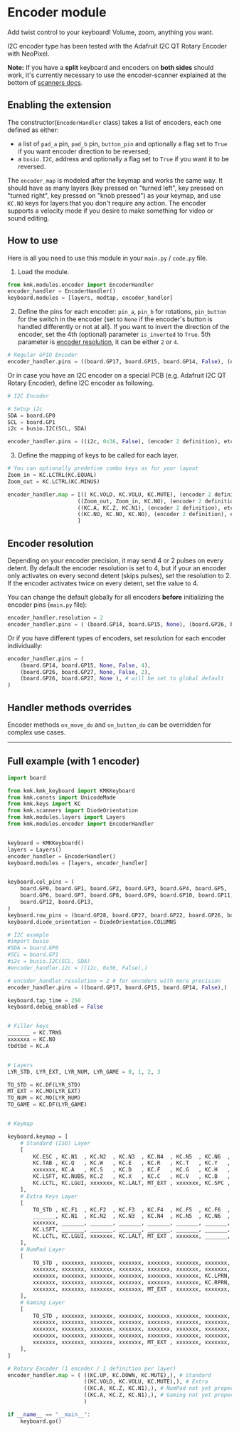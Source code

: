 # Encoder module
Add twist control to your keyboard! Volume, zoom, anything you want.

I2C encoder type has been tested with the Adafruit I2C QT Rotary Encoder with NeoPixel.

**Note:** If you have a **split** keyboard and encoders on **both sides** should work, it's currently necessary to use the encoder-scanner explained at the bottom of [scanners docs](scanners.md).

## Enabling the extension
The constructor(`EncoderHandler` class) takes a list of encoders, each one defined as either:

* a list of `pad_a` pin, `pad_b` pin, `button_pin` and optionally a flag set to `True` if you want encoder direction to be reversed;
* a `busio.I2C`, address and optionally a flag set to `True` if you want it to be reversed.

The `encoder_map` is modeled after the keymap and works the same way. It should have as many layers (key pressed on "turned left", key pressed on "turned right", key pressed on "knob pressed") as your keymap, and use `KC.NO` keys for layers that you don't require any action. The encoder supports a velocity mode if you desire to make something for video or sound editing. 



## How to use
Here is all you need to use this module in your `main.py` / `code.py` file.

1. Load the module.

```python
from kmk.modules.encoder import EncoderHandler
encoder_handler = EncoderHandler()
keyboard.modules = [layers, modtap, encoder_handler]
```

2. Define the pins for each encoder: `pin_a`, `pin_b` for rotations, `pin_button` for the switch in the encoder (set to `None` if the encoder's button is handled differently or not at all). If you want to invert the direction of the encoder, set the 4th (optional) parameter `is_inverted` to `True`. 5th parameter is [encoder resolution](#encoder-resolution), it can be either `2` or `4`.
 
```python
# Regular GPIO Encoder
encoder_handler.pins = ((board.GP17, board.GP15, board.GP14, False), (encoder 2 definition), etc. )
```

Or in case you have an I2C encoder on a special PCB (e.g. Adafruit I2C QT Rotary Encoder), define I2C encoder as following.

```python
# I2C Encoder

# Setup i2c
SDA = board.GP0
SCL = board.GP1
i2c = busio.I2C(SCL, SDA)

encoder_handler.pins = ((i2c, 0x36, False), (encoder 2 definition), etc. )
```

3. Define the mapping of keys to be called for each layer.

```python
# You can optionally predefine combo keys as for your layout
Zoom_in = KC.LCTRL(KC.EQUAL)
Zoom_out = KC.LCTRL(KC.MINUS)

encoder_handler.map = [(( KC.VOLD, KC.VOLU, KC.MUTE), (encoder 2 definition), etc. ), # Layer 1
                      ((Zoom_out, Zoom_in, KC.NO), (encoder 2 definition), etc. ), # Layer 2
                      ((KC.A, KC.Z, KC.N1), (encoder 2 definition), etc. ), # Layer 3
                      ((KC.NO, KC.NO, KC.NO), (encoder 2 definition), etc. ), # Layer 4
                      ]
```

## Encoder resolution

Depending on your encoder precision, it may send 4 or 2 pulses on every detent. By default the encoder resolution is set to 4, but if your an encoder only activates on every second detent (skips pulses), set the resolution to 2. If the encoder activates twice on every detent, set the value to 4.

You can change the default globally for all encoders **before** initializing the encoder pins (`main.py` file):
```python
encoder_handler.resolution = 2
encoder_handler.pins = ( (board.GP14, board.GP15, None), (board.GP26, board.GP27, None), )
```

Or if you have different types of encoders, set resolution for each encoder individually:
```python
encoder_handler.pins = (
    (board.GP14, board.GP15, None, False, 4), 
    (board.GP26, board.GP27, None, False, 2),
    (board.GP26, board.GP27, None ), # will be set to global default
)
```

## Handler methods overrides

Encoder methods `on_move_do` and `on_button_do` can be overridden for complex use cases.

---


## Full example (with 1 encoder)

```python
import board

from kmk.kmk_keyboard import KMKKeyboard
from kmk.consts import UnicodeMode
from kmk.keys import KC
from kmk.scanners import DiodeOrientation
from kmk.modules.layers import Layers
from kmk.modules.encoder import EncoderHandler


keyboard = KMKKeyboard()
layers = Layers()
encoder_handler = EncoderHandler()
keyboard.modules = [layers, encoder_handler]


keyboard.col_pins = (
    board.GP0, board.GP1, board.GP2, board.GP3, board.GP4, board.GP5,
    board.GP6, board.GP7, board.GP8, board.GP9, board.GP10, board.GP11,
    board.GP12, board.GP13,
)
keyboard.row_pins = (board.GP28, board.GP27, board.GP22, board.GP26, board.GP21)
keyboard.diode_orientation = DiodeOrientation.COLUMNS

# I2C example
#import busio
#SDA = board.GP0
#SCL = board.GP1
#i2c = busio.I2C(SCL, SDA)
#encoder_handler.i2c = ((i2c, 0x36, False),)

# encoder_handler.resolution = 2 # for encoders with more precision
encoder_handler.pins = ((board.GP17, board.GP15, board.GP14, False),)

keyboard.tap_time = 250
keyboard.debug_enabled = False


# Filler keys
_______ = KC.TRNS
xxxxxxx = KC.NO
tbdtbd = KC.A


# Layers
LYR_STD, LYR_EXT, LYR_NUM, LYR_GAME = 0, 1, 2, 3

TO_STD = KC.DF(LYR_STD)
MT_EXT = KC.MO(LYR_EXT)
TO_NUM = KC.MO(LYR_NUM)
TO_GAME = KC.DF(LYR_GAME)


# Keymap

keyboard.keymap = [
    # Standard (ISO) Layer
    [
        KC.ESC , KC.N1  , KC.N2  , KC.N3  , KC.N4  , KC.N5  , KC.N6  , KC.N7  , KC.N8  , KC.N9  , KC.N0  , KC.MINS, KC.EQL , KC.BSPC,
        KC.TAB , KC.Q   , KC.W   , KC.E   , KC.R   , KC.T   , KC.Y   , KC.U   , KC.I   , KC.O   , KC.P   , KC.LBRC, KC.RBRC, KC.DEL ,
        xxxxxxx, KC.A   , KC.S   , KC.D   , KC.F   , KC.G   , KC.H   , KC.J   , KC.K   , KC.L   , KC.SCLN, KC.QUOT, KC.NUHS, xxxxxxx,
        KC.LSFT, KC.NUBS, KC.Z   , KC.X   , KC.C   , KC.V   , KC.B   , KC.N   , KC.M   , KC.COMM, KC.DOT , KC.SLSH, KC.UP  , KC.ENT ,
        KC.LCTL, KC.LGUI, xxxxxxx, KC.LALT, MT_EXT , xxxxxxx, KC.SPC , xxxxxxx, KC.RALT, TO_NUM , KC.RSFT, KC.LEFT, KC.DOWN, KC.RGHT,
    ],
    # Extra Keys Layer
    [
        TO_STD , KC.F1  , KC.F2  , KC.F3  , KC.F4  , KC.F5  , KC.F6  , KC.F7  , KC.F8  , KC.F9  , KC.F10 , KC.F11 , KC.F12 , KC.RESET,
        _______, KC.N1  , KC.N2  , KC.N3  , KC.N4  , KC.N5  , KC.N6  , KC.N7  , KC.N8  , KC.N9  , KC.N0  , KC.MINS, KC.EQL , _______,
        xxxxxxx, _______, _______, _______, _______, _______, _______, _______, _______, _______, _______, _______, _______, xxxxxxx,
        KC.LSFT, _______, _______, _______, _______, _______, _______, _______, _______, _______, _______, _______, KC.PGUP, _______,
        KC.LCTL, KC.LGUI, xxxxxxx, KC.LALT, MT_EXT , xxxxxxx, _______, xxxxxxx, _______, TO_NUM , _______, KC.HOME, KC.PGDN, KC.END ,
    ],
    # NumPad Layer
    [
        TO_STD , xxxxxxx, xxxxxxx, xxxxxxx, xxxxxxx, xxxxxxx, xxxxxxx, KC.P7  , KC.P8  , KC.P9  , KC.PSLS, xxxxxxx, xxxxxxx, KC.BSPC,
        xxxxxxx, xxxxxxx, xxxxxxx, xxxxxxx, xxxxxxx, xxxxxxx, xxxxxxx, KC.P4  , KC.P5  , KC.P6  , KC.PAST, xxxxxxx, xxxxxxx, KC.DEL ,
        xxxxxxx, xxxxxxx, xxxxxxx, xxxxxxx, xxxxxxx, xxxxxxx, KC.LPRN, KC.P1  , KC.P2  , KC.P3  , KC.PPLS, xxxxxxx, xxxxxxx, xxxxxxx,
        xxxxxxx, xxxxxxx, xxxxxxx, xxxxxxx, xxxxxxx, xxxxxxx, KC.RPRN, KC.P0  , KC.PDOT, _______, KC.PMNS, xxxxxxx, xxxxxxx, KC.PENT,
        xxxxxxx, xxxxxxx, xxxxxxx, xxxxxxx, MT_EXT , xxxxxxx, xxxxxxx, xxxxxxx, xxxxxxx, TO_NUM , xxxxxxx, xxxxxxx, xxxxxxx, xxxxxxx,
    ],
    # Gaming Layer
    [
        TO_STD , xxxxxxx, xxxxxxx, xxxxxxx, xxxxxxx, xxxxxxx, xxxxxxx, xxxxxxx, xxxxxxx, xxxxxxx, xxxxxxx, xxxxxxx, xxxxxxx, xxxxxxx,
        xxxxxxx, xxxxxxx, xxxxxxx, xxxxxxx, xxxxxxx, xxxxxxx, xxxxxxx, xxxxxxx, xxxxxxx, xxxxxxx, xxxxxxx, xxxxxxx, xxxxxxx, xxxxxxx,
        xxxxxxx, xxxxxxx, xxxxxxx, xxxxxxx, xxxxxxx, xxxxxxx, xxxxxxx, xxxxxxx, xxxxxxx, xxxxxxx, xxxxxxx, xxxxxxx, xxxxxxx, xxxxxxx,
        xxxxxxx, xxxxxxx, xxxxxxx, xxxxxxx, xxxxxxx, xxxxxxx, xxxxxxx, xxxxxxx, xxxxxxx, xxxxxxx, xxxxxxx, xxxxxxx, xxxxxxx, xxxxxxx,
        xxxxxxx, xxxxxxx, xxxxxxx, xxxxxxx, MT_EXT , xxxxxxx, xxxxxxx, xxxxxxx, xxxxxxx, TO_NUM , xxxxxxx, xxxxxxx, xxxxxxx, xxxxxxx,
    ],
]

# Rotary Encoder (1 encoder / 1 definition per layer)
encoder_handler.map = ( ((KC.UP, KC.DOWN, KC.MUTE),), # Standard
                        ((KC.VOLD, KC.VOLU, KC.MUTE),), # Extra
                        ((KC.A, KC.Z, KC.N1),), # NumPad not yet properly configured
                        ((KC.A, KC.Z, KC.N1),), # Gaming not yet properly configured
                        )

if __name__ == "__main__":
    keyboard.go()
```
